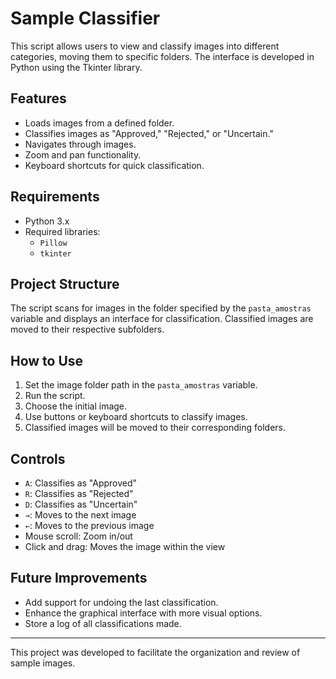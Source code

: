 # Sample Classifier

This script allows users to view and classify images into different categories, moving them to specific folders. The interface is developed in Python using the Tkinter library.

## Features
- Loads images from a defined folder.
- Classifies images as "Approved," "Rejected," or "Uncertain."
- Navigates through images.
- Zoom and pan functionality.
- Keyboard shortcuts for quick classification.

## Requirements
- Python 3.x
- Required libraries:
  - `Pillow`
  - `tkinter`

## Project Structure
The script scans for images in the folder specified by the `pasta_amostras` variable and displays an interface for classification. Classified images are moved to their respective subfolders.

## How to Use
1. Set the image folder path in the `pasta_amostras` variable.
2. Run the script.
3. Choose the initial image.
4. Use buttons or keyboard shortcuts to classify images.
5. Classified images will be moved to their corresponding folders.

## Controls
- `A`: Classifies as "Approved"
- `R`: Classifies as "Rejected"
- `D`: Classifies as "Uncertain"
- `→`: Moves to the next image
- `←`: Moves to the previous image
- Mouse scroll: Zoom in/out
- Click and drag: Moves the image within the view

## Future Improvements
- Add support for undoing the last classification.
- Enhance the graphical interface with more visual options.
- Store a log of all classifications made.

---

This project was developed to facilitate the organization and review of sample images.
